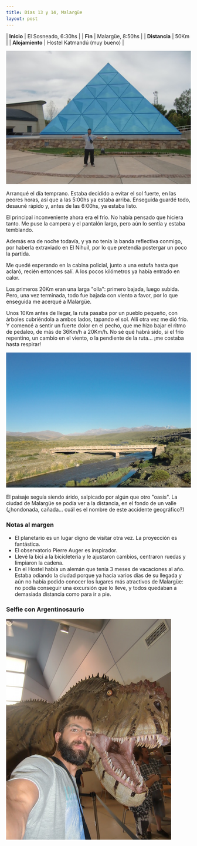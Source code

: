 ```yaml
---
title: Días 13 y 14, Malargüe
layout: post
---
```


| **Inicio**      | El Sosneado, 6:30hs |
| **Fin**         | Malargüe, 8:50hs |
| **Distancia**   | 50Km |
| **Alojamiento** | Hostel Katmandú (muy bueno) |

[![](/images/2015-01-18-malargue_1_thumb.jpg)](/images/2015-01-18-malargue_1.jpg)

Arranqué el día temprano. Estaba decidido a evitar el sol fuerte, en las peores horas, así que a las 5:00hs ya estaba arriba. Enseguida guardé todo, desauné rápido y, antes de las 6:00hs, ya estaba listo.

El principal inconveniente ahora era el frío. No había pensado que hiciera tanto. Me puse la campera y el pantalón largo, pero aún lo sentía y estaba temblando.

Además era de noche todavía, y ya no tenía la banda reflectiva conmigo, por haberla extraviado en El Nihuil, por lo que pretendía postergar un poco la partida.

Me quedé esperando en la cabina policial, junto a una estufa hasta que aclaró, recién entonces salí. A los pocos kilómetros ya había entrado en calor.

Los primeros 20Km eran una larga "olla": primero bajada, luego subida. Pero, una vez terminada, todo fue bajada con viento a favor, por lo que enseguida me acerqué a Malargüe.

Unos 10Km antes de llegar, la ruta pasaba por un pueblo pequeño, con árboles cubriéndola a ambos lados, tapando el sol. Allí otra vez me dió frío. Y comencé a sentir un fuerte dolor en el pecho, que me hizo bajar el ritmo de pedaleo, de más de 36Km/h a 20Km/h. No sé qué habrá sido, si el frío repentino, un cambio en el viento, o la pendiente de la ruta... ¡me costaba hasta respirar!

[![](/images/2015-01-18-malargue_0_thumb.jpg)](/images/2015-01-18-malargue_0.jpg)

El paisaje seguía siendo árido, salpicado por algún que otro "oasis". La ciudad de Malargüe se podía ver a la distancia, en el fondo de un valle (¿hondonada, cañada... cuál es el nombre de este accidente geográfico?)

### Notas al margen

 * El planetario es un lugar digno de visitar otra vez. La proyección es fantástica.
 * El observatorio Pierre Auger es inspirador.
 * Llevé la bici a la bicicletería y le ajustaron cambios, centraron ruedas y limpiaron la cadena.
 * En el Hostel había un alemán que tenía 3 meses de vacaciones al año. Estaba odiando la ciudad porque ya hacía varios días de su llegada y aún no había podido conocer los lugares más atractivos de Malargüe: no podía conseguir una excursión que lo lleve, y todos quedaban a demasiada distancia como para ir a pie.

### Selfie con Argentinosaurio

[![](/images/2015-01-18-malargue_2_thumb.jpg)](/images/2015-01-18-malargue_2.jpg)